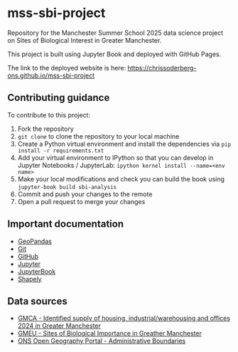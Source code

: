 # mss-sbi-project
Repository for the Manchester Summer School 2025 data science project on Sites of Biological Interest in Greater Manchester.

This project is built using Jupyter Book and deployed with GitHub Pages.

The link to the deployed website is here: https://chrissoderberg-ons.github.io/mss-sbi-project

## Contributing guidance

To contribute to this project:

1. Fork the repository
2. `git clone` to clone the repository to your local machine
3. Create a Python virtual environment and install the dependencies via `pip install -r requirements.txt`
4. Add your virtual environment to IPython so that you can develop in Jupyter Notebooks / JupyterLab: `ipython kernel install --name=<env name>`
5. Make your local modifications and check you can build the book using `jupyter-book build sbi-analysis`
6. Commit and push your changes to the remote
7. Open a pull request to merge your changes

## Important documentation

- [GeoPandas](https://geopandas.org/)
- [Git](https://git-scm.com/)
- [GitHub](https://docs.github.com/en/get-started)
- [Jupyter](https://docs.jupyter.org/)
- [JupyterBook](https://jupyterbook.org/)
- [Shapely](https://shapely.readthedocs.io/)

## Data sources

- [GMCA - Identified supply of housing, industrial/warehousing and offices 2024 in Greater Manchester](https://www.data.gov.uk/dataset/16fa3096-3716-4d6f-94eb-877a1e7751fa/identified-supply-of-housing-industrial-warehousing-and-offices-2024-in-greater-manchester)
- [GMEU - Sites of Biological Importance in Greather Manchester](https://www.data.gov.uk/dataset/81cbf1a0-6304-470c-ade8-60272be0d219/sites-of-biological-importance-sbi-in-greater-manchester)
- [ONS Open Geography Portal - Administrative Boundaries](https://geoportal.statistics.gov.uk)
